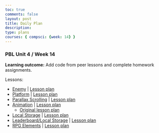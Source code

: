 ```yaml
---
toc: true
comments: false
layout: post
title: Daily Plan
description: 
type: plans
courses: { compsci: {week: 14} }
---
```


### PBL Unit 4 / Week 14

**Learning outcome:** Add code from peer lessons and complete homework assignments.

Lessons:
- [Enemy](https://github.com/XavierTho/CSSE2) | [Lesson plan](https://maryamabdul-aziz.github.io/student2//2023/12/05/enemy_lesson.html)
- [Platform](https://github.com/ryann96/Team-Project) | [Lesson plan](https://maryamabdul-aziz.github.io/student2//2023/12/06/Platforms_lesson_IPYNB_2_.html)
- [Parallax Scrolling](https://github.com/Gabriel-Gravin/OOP_Test) | [Lesson plan](https://maryamabdul-aziz.github.io/student2//2023/12/10/Parallax_Lesson_IPYNB_2_.html)
- [Animation](https://github.com/deanphillips24/oop_project_csse2) | [Lesson plan](https://maryamabdul-aziz.github.io/student2//2023/12/12/New_Lesson_IPYNB_2_.html)
    - [Original lesson plan](https://maryamabdul-aziz.github.io/student2//2023/12/11/Animation-Lesson_IPYNB_2_.html)
- [Local Storage](https://github.com/Trystan-Schmits/MiniProject) | [Lesson plan](https://maryamabdul-aziz.github.io/student2//2023/12/13/LocalStorage_code_IPYNB_2_.html)
- [Leaderboard/Local Storage](https://github.com/katiek27/teachport/) | [Lesson plan](https://maryamabdul-aziz.github.io/student2//2023/12/14/leaderboardLesson_IPYNB_2_.html)
- [RPG Elements](https://github.com/MaryamAbdul-Aziz/mario) | [Lesson plan](https://maryamabdul-aziz.github.io/student2/2023/12/14/RPG-Elements-Lesson.html)
